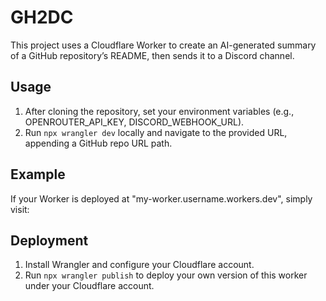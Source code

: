 # GH2DC

This project uses a Cloudflare Worker to create an AI-generated summary of a GitHub repository’s README, then sends it to a Discord channel.

## Usage
1. After cloning the repository, set your environment variables (e.g., OPENROUTER_API_KEY, DISCORD_WEBHOOK_URL).
2. Run `npx wrangler dev` locally and navigate to the provided URL, appending a GitHub repo URL path.

## Example
If your Worker is deployed at "my-worker.username.workers.dev", simply visit:

## Deployment
1. Install Wrangler and configure your Cloudflare account.
2. Run `npx wrangler publish` to deploy your own version of this worker under your Cloudflare account.
